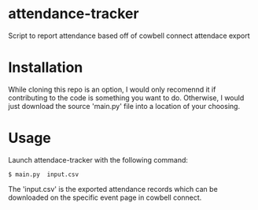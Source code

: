 # attendance-tracker
Script to report attendance based off of cowbell connect attendace export

# Installation
While cloning this repo is an option, I would only recomennd it if contributing to the code is something you want to do. Otherwise, I would just download the source 'main.py' file into a location of your choosing.

# Usage
Launch attendace-tracker with the following command:

    $ main.py  input.csv

The 'input.csv' is the exported attendance records which can be downloaded on the specific event page in cowbell connect.